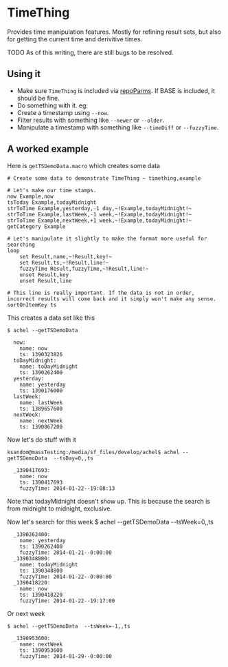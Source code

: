 # TimeThing

Provides time manipulation features. Mostly for refining result sets, but also for getting the current time and derivitive times.

TODO As of this writing, there are still bugs to be resolved.

## Using it

* Make sure `TimeThing` is included via [repoParms](https://github.com/ksandom/achel/blob/master/docs/programming/creatingARepositoryWithProfiles.md#use-repoparmdefinepackages-to-create-a-profile). If BASE is included, it should be fine.
* Do something with it. eg:
 * Create a timestamp using `--now`.
 * Filter results with something like `--newer` or `--older`.
 * Manipulate a timestamp with something like `--timeDiff` or `--fuzzyTime`.

## A worked example

Here is `getTSDemoData.macro` which creates some data

    # Create some data to demonstrate TimeThing ~ timething,example
    
    # Let's make our time stamps.
    now Example,now
    tsToday Example,todayMidnight
    strToTime Example,yesterday,-1 day,~!Example,todayMidnight!~
    strToTime Example,lastWeek,-1 week,~!Example,todayMidnight!~
    strToTime Example,nextWeek,+1 week,~!Example,todayMidnight!~
    getCategory Example
    
    # Let's manipulate it slightly to make the format more useful for searching
    loop
    	set Result,name,~!Result,key!~
    	set Result,ts,~!Result,line!~
    	fuzzyTime Result,fuzzyTime,~!Result,line!~
    	unset Result,key
    	unset Result,line
    
    # This line is really important. If the data is not in order, incorrect results will come back and it simply won't make any sense.
    sortOnItemKey ts

This creates a data set like this

    $ achel --getTSDemoData
    
      now: 
        name: now
        ts: 1390323826
      toDayMidnight: 
        name: toDayMidnight
        ts: 1390262400
      yesterday: 
        name: yesterday
        ts: 1390176000
      lastWeek: 
        name: lastWeek
        ts: 1389657600
      nextWeek: 
        name: nextWeek
        ts: 1390867200

Now let's do stuff with it

    ksandom@massTesting:/media/sf_files/develop/achel$ achel --getTSDemoData  --tsDay=0,,ts
    
      _1390417693: 
        name: now
        ts: 1390417693
        fuzzyTime: 2014-01-22--19:08:13

Note that todayMidnight doesn't show up. This is because the search is from midnight to midnight, exclusive.

Now let's search for this week
    $ achel --getTSDemoData  --tsWeek=0,,ts
    
      _1390262400: 
        name: yesterday
        ts: 1390262400
        fuzzyTime: 2014-01-21--0:00:00
      _1390348800: 
        name: todayMidnight
        ts: 1390348800
        fuzzyTime: 2014-01-22--0:00:00
      _1390418220: 
        name: now
        ts: 1390418220
        fuzzyTime: 2014-01-22--19:17:00

Or next week

    $ achel --getTSDemoData  --tsWeek=-1,,ts
    
      _1390953600: 
        name: nextWeek
        ts: 1390953600
        fuzzyTime: 2014-01-29--0:00:00
    
